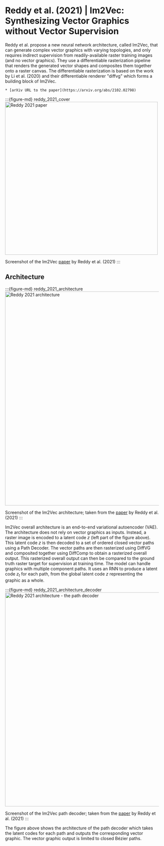 # Reddy et al. (2021) | Im2Vec: Synthesizing Vector Graphics without Vector Supervision

Reddy et al. propose a new neural network architecture, called Im2Vec, that can generate complex vector graphics with varying topologies, and only requires indirect supervision from readily-available raster training images (and no vector graphics). They use a differentiable rasterization pipeline that renders the generated vector shapes and composites them together onto a raster canvas. The differentiable rasterization is based on the work by Li et al. (2020) and their differentiable renderer "diffvg" which forms a building block of Im2Vec.


```{admonition} Available resources at a glance
* [arXiv URL to the paper](https://arxiv.org/abs/2102.02798)
```


:::{figure-md} reddy_2021_cover
<img src="reddy_2021_cover.png" alt="Reddy 2021 paper" width="500px">

Screenshot of the Im2Vec [paper](https://arxiv.org/abs/2102.02798) by Reddy et al. (2021)
:::


## Architecture


:::{figure-md} reddy_2021_architecture
<img src="reddy_2021_architecture.png" alt="Reddy 2021 architecture" width="700px">

Screenshot of the Im2Vec architecture; taken from the [paper](https://arxiv.org/abs/2102.02798) by Reddy et al. (2021)
:::


Im2Vec overall architecture is an end-to-end variational autoencoder (VAE). The architecture does not rely on vector graphics as inputs. Instead, a raster image is encoded to a latent code $z$ (left part of the figure above).
This latent code $z$ is then decoded to a set of ordered closed vector paths using a Path Decoder. The vector paths are then rasterized using DiffVG and composited together using DiffComp to obtain a rasterized overall output. This rasterized overall output can then be compared to the ground truth raster target for supervision at training time.
The model can handle graphics with multiple component paths. It uses an RNN to produce a latent code $z_t$ for each path, from the global latent code $z$ representing the graphic as a whole.


:::{figure-md} reddy_2021_architecture_decoder
<img src="reddy_2021_architecture_decoder.png" alt="Reddy 2021 architecture - the path decoder" width="700px">

Screenshot of the Im2Vec path decoder; taken from the [paper](https://arxiv.org/abs/2102.02798) by Reddy et al. (2021)
:::


The figure above shows the architecture of the path decoder which takes the latent codes for each path and outputs the corresponding vector graphic. The vector graphic output is limited to closed Bézier paths.